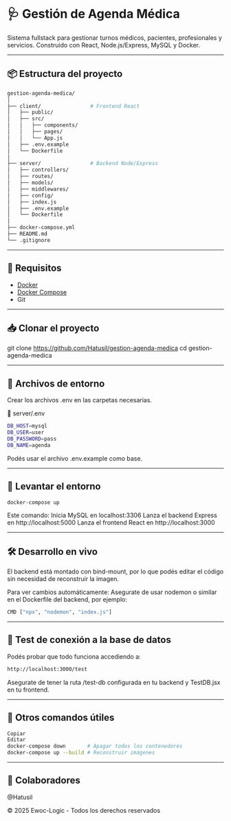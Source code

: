 # 🩺 Gestión de Agenda Médica

Sistema fullstack para gestionar turnos médicos, pacientes, profesionales y servicios. Construido con React, Node.js/Express, MySQL y Docker.

---

## 📦 Estructura del proyecto

```bash
gestion-agenda-medica/
│
├── client/                # Frontend React
│   ├── public/
│   ├── src/
│   │   ├── components/
│   │   ├── pages/
│   │   └── App.js
│   ├── .env.example
│   └── Dockerfile
│
├── server/                # Backend Node/Express
│   ├── controllers/
│   ├── routes/
│   ├── models/
│   ├── middlewares/
│   ├── config/
│   ├── index.js
│   ├── .env.example
│   └── Dockerfile
│
├── docker-compose.yml
├── README.md
└── .gitignore

```

---

## 🚀 Requisitos

- [Docker](https://www.docker.com/products/docker-desktop)
- [Docker Compose](https://docs.docker.com/compose/install/)
- Git

---

## 📥 Clonar el proyecto

git clone https://github.com/Hatusil/gestion-agenda-medica
cd gestion-agenda-medica

---

## 🔧 Archivos de entorno
Crear los archivos .env en las carpetas necesarias.

📁 server/.env
```bash
DB_HOST=mysql
DB_USER=user
DB_PASSWORD=pass
DB_NAME=agenda
```
Podés usar el archivo .env.example como base.

---

## 🐳 Levantar el entorno

```bash
docker-compose up
```
Este comando:
Inicia MySQL en localhost:3306
Lanza el backend Express en http://localhost:5000
Lanza el frontend React en http://localhost:3000

---

## 🛠️ Desarrollo en vivo

El backend está montado con bind-mount, por lo que podés editar el código sin necesidad de reconstruir la imagen.

Para ver cambios automáticamente:
Asegurate de usar nodemon o similar en el Dockerfile del backend, por ejemplo:

```bash
CMD ["npx", "nodemon", "index.js"]
```

---

## 🧪 Test de conexión a la base de datos
Podés probar que todo funciona accediendo a:

```bash
http://localhost:3000/test
```

Asegurate de tener la ruta /test-db configurada en tu backend y TestDB.jsx en tu frontend.

---

## 🧹 Otros comandos útiles

```bash
Copiar
Editar
docker-compose down       # Apagar todos los contenedores
docker-compose up --build # Reconstruir imágenes
```

---

## 👥 Colaboradores

@Hatusil

© 2025 Ewoc-Logic - Todos los derechos reservados

